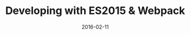 ---
layout: lesson
title: Developing with ES2015 & Webpack
slides: ['_slides/week-04/02-es2015-with-webpack.md']
date: 2016-02-11
---